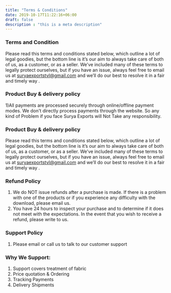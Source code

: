 ```yaml
---
title: "Terms & Conditions"
date: 2019-10-17T11:22:16+06:00
draft: false
description : "this is a meta description"
---
```


### Terms and Condition

Please read this terms and conditions stated below, which outline a lot of legal goodies, but the bottom line is it’s our aim to always take care of both of us, as a customer, or as a seller. We’ve included many of these terms to legally protect ourselves, but if you have an issue, always feel free to email us at suryaexportstvl@gmail.com and we’ll do our best to resolve it in a fair and timely way .

### Product Buy & delivery policy

1)All payments are processed securely through online/offline payment modes. We don't directly process payments through the website. So any kind of Problem if you face Surya Exports will Not Take any responsibility.

### Product Buy & delivery policy

Please read this terms and conditions stated below, which outline a lot of legal goodies, but the bottom line is it’s our aim to always take care of both of us, as a customer, or as a seller. We’ve included many of these terms to legally protect ourselves, but if you have an issue, always feel free to email us at suryaexportstvl@gmail.com and we’ll do our best to resolve it in a fair and timely way .

### Refund Policy

1) We do NOT issue refunds after a purchase is made. If there is a problem with one of the products or if you experience any difficulty with the download, please email us.
2) You have 24 hours to inspect your purchase and to determine if it does not meet with the expectations. In the event that you wish to receive a refund, please write to us.

### Support Policy
1) Please email or call us to talk to our customer support

### Why We Support:

1. Support covers treatment of fabric
2. Price quotation & Ordering
3. Tracking Payments
4. Delivery Shipments